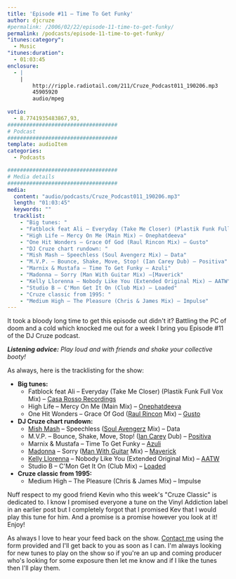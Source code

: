 ```yaml
---
title: 'Episode #11 – Time To Get Funky'
author: djcruze
#permalink: /2006/02/22/episode-11-time-to-get-funky/
permalink: /podcasts/episode-11-time-to-get-funky/
"itunes:category":
  - Music
"itunes:duration":
  - 01:03:45
enclosure:
  - |
    |
        http://ripple.radiotail.com/211/Cruze_Podcast011_190206.mp3
        45905920
        audio/mpeg
        
votio:
  - 8.7741935483867,93,
###################################
# Podcast
###################################
template: audioItem
categories:
  - Podcasts

###################################
# Media details
###################################
media:
  content: "audio/podcasts/Cruze_Podcast011_190206.mp3"
  length: "01:03:45"
  keywords: ""
  tracklist:
    - "Big tunes: "
    - "Fatblock feat Ali – Everyday (Take Me Closer) (Plastik Funk Full Vox Mix) – Casa Rosso Recordings"
    - "High Life – Mercy On Me (Main Mix) – Onephatdeeva"
    - "One Hit Wonders – Grace Of God (Raul Rincon Mix) – Gusto"
    - "DJ Cruze chart rundown: "
    - "Mish Mash – Speechless (Soul Avengerz Mix) – Data"
    - "M.V.P. – Bounce, Shake, Move, Stop! (Ian Carey Dub) – Positiva"
    - "Marnix & Mustafa – Time To Get Funky – Azuli"
    - "Madonna – Sorry (Man With Guitar Mix) –[Maverick"
    - "Kelly Llorenna – Nobody Like You (Extended Original Mix) – AATW"
    - "Studio B – C'Mon Get It On (Club Mix) – Loaded"
    - "Cruze classic from 1995: "
    - "Medium High – The Pleasure (Chris & James Mix) – Impulse"
---
```

It took a bloody long time to get this episode out didn't it? Battling the PC of doom and a cold which knocked me out for a week I bring you Episode #11 of the DJ Cruze podcast.

***Listening advice:** Play loud and with friends and shake your collective booty!*

As always, here is the tracklisting for the show:

  * **Big tunes:** 
      * Fatblock feat Ali – Everyday (Take Me Closer) (Plastik Funk Full Vox Mix) – [Casa Rosso Recordings][3]
      * High Life – Mercy On Me (Main Mix) – [Onephatdeeva][4]
      * One Hit Wonders – Grace Of God ([Raul Rincon][5] Mix) – [Gusto][6]
  * **DJ Cruze chart rundown:** 
      * [Mish Mash][7] – Speechless ([Soul Avengerz][8] Mix) – Data
      * M.V.P. – Bounce, Shake, Move, Stop! ([Ian Carey][9] Dub) – [Positiva][10]
      * Marnix & Mustafa – Time To Get Funky – [Azuli][11]
      * [Madonna][12] – Sorry ([Man With Guitar][13] Mix) – [Maverick][11]
      * [Kelly Llorenna][14] – Nobody Like You (Extended Original Mix) – [AATW][15]
      * Studio B – C'Mon Get It On (Club Mix) – [Loaded][16]
  * **Cruze classic from 1995:** 
      * Medium High – The Pleasure (Chris & James Mix) – Impulse

Nuff respect to my good friend Kevin who this week's "Cruze Classic" is dedicated to. I know I promised everyone a tune on the Vinyl Addiction label in an earlier post but I completely forgot that I promised Kev that I would play this tune for him. And a promise is a promise however you look at it! Enjoy!

As always I love to hear your feed back on the show. [Contact me][17] using the form provided and I'll get back to you as soon as I can. I'm always looking for new tunes to play on the show so if you're an up and coming producer who's looking for some exposure then let me know and if I like the tunes then I'll play them.

 [1]: http://ripple.radiotail.com/211/Cruze_Podcast011_190206.mp3
 [2]: http://www.djcruze.co.uk/cms/podcasts/feed/rss2
 [3]: http://www.sillyspider.com/
 [4]: http://www.onephatdeeva.com/
 [5]: http://raulrincon.de/
 [6]: http://www.gutrecords.com/
 [7]: http://www.mish-mash.net/
 [8]: http://www.soulavengerz.com/
 [9]: http://www.ian45carey.com/
 [10]: http://www.positivarecords.com/
 [11]: http://www.maverick.com/
 [12]: http://www.madonna.com/
 [13]: http://en.wikipedia.org/wiki/Stuart_Price
 [14]: http://www.kellyllorenna.co.uk/
 [15]: http://www.aatw.com/
 [16]: http://www.loadedrecords.com/
 [17]: http://www.djcruze.co.uk/cms/contact/
